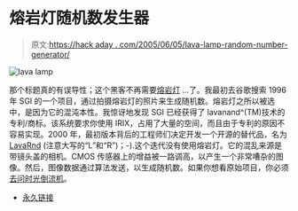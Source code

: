 # 熔岩灯随机数发生器

> 原文:[https://hack aday . com/2005/06/05/lava-lamp-random-number-generator/](https://hackaday.com/2005/06/05/lava-lamp-random-number-generator/)

![lava lamp](../Images/46add31e8c30d96ec35c562e46693f48.png)

那个标题真的有误导性；这个黑客不再需要[熔岩灯](http://www.hackaday.com/entry/3193323787821866/) …了。我最初去谷歌搜索 1996 年 SGI 的一个项目，通过拍摄熔岩灯的照片来生成随机数。熔岩灯之所以被选中，是因为它的混沌本性。我惊讶地发现 SGI 已经获得了 lavanand^(TM)技术的专利/商标。该系统要求你使用 IRIX，占用了大量的空间，而且由于专利的原因不容易实现。2000 年，最初版本背后的工程师们决定开发一个开源的替代品，名为 [LavaRnd](http://www.lavarnd.org/index.html) (注意大写的“L”和“R”)；-).这个迭代没有使用熔岩灯。它的混乱来源是带镜头盖的相机。CMOS 传感器上的增益被一路调高，以产生一个非常嘈杂的图像。然后，图像数据通过算法发送，以生成随机数。如果你想看原始项目，你必须[去问时光倒流机](http://web.archive.org/web/*/http://lavarand.sgi.com)。

*   [永久链接](http://www.lavarnd.org/index.html)